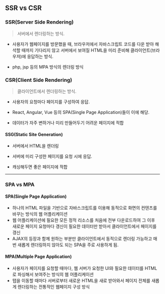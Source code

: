 ## SSR vs CSR
### SSR(Server Side Rendering)
> 서버에서 렌더링하는 방식. 

- 사용자가 웹페이지를 방문했을 때, 브라우저에서 자바스크립트 코드를 다운 받아 해석할 때까지 기다리지 않고 서버에서 보여질 HTML을 미리 준비해 클라이언트(브라우저)에 응답하는 방식.

- php, jsp 등의 MPA 방식의 렌더링 방식


### CSR(Client Side Rendering)
> 클라이언트에서 렌더링하는 방식.

- 사용자의 요청마다 페이지를 구성하여 응답. 

- React, Angular, Vue 등의 SPA(Single Page Application)들이 이에 해당.

- 데이터가 자주 변하거나 미리 만들어두기 어려운 페이지에 적합

#### SSG(Static Site Generation)
- 서버에서 HTML을 렌더링

- 서버에 미리 구성한 페이지를 요청 시에 응답.

- 캐싱해두면 좋은 페이지에 적합

---

### SPA vs MPA

#### SPA(Single Page Application)

- 하나의 HTML 파일을 기반으로 자바스크립트를 이용해 동적으로 화면의 컨텐츠를 바꾸는 방식의 웹 어플리케이션
- 웹 어플리케이션에 필요한 모든 정적 리소스를 처음에 전부 다운로드하여 그 이후 새로운 페이지 요청마다 갱신이 필요한 데이터만 받아서 클라이언트에서 페이지를 갱신
- AJAX의 등장과 함께 원하는 부분만 클라이언트에서 동적으로 렌더링 가능하고 매번 새롭게 렌더링하지 않아도 되는 SPA을 주로 사용하게 됨.

#### MPA(Multiple Page Application)

- 사용자가 페이지를 요청할 때마다, 웹 서버가 요청한 UI와 필요한 데이터를 HTML로 파싱해서 보여주는 방식의 웹 어플리케이션
- 탭을 이동할 때마다 서버로부터 새로운 HTML을 새로 받아와서 페이지 전체를 새롭게 렌더링하는 전통적인 웹페이지 구성 방식
